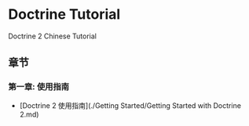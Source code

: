 # Doctrine Tutorial
Doctrine 2 Chinese Tutorial

## 章节

### 第一章: 使用指南
- [Doctrine 2 使用指南](./Getting Started/Getting Started with Doctrine 2.md)


